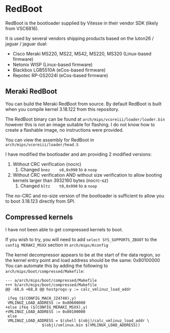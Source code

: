 # RedBoot

RedBoot is the bootloader supplied by Vitesse in their vendor SDK (likely from VSC6816).

It is used by several vendors shipping products based on the luton26 / jaguar / jaguar dual:
- Cisco Meraki MS220, MS22, MS42, MS220, MS320 (Linux-based firmware)
- Netonix WISP (Linux-based firmware)
- Blackbox LGB5510A (eCos-based firmware)
- Repotec RP-GS2024I (eCos-based firmware)

## Meraki RedBoot

You can build the Meraki RedBoot from source. By default RedBoot is built when you compile kernel 3.18.122 from this repository.

The RedBoot binary can be found at `arch/mips/vcoreiii/loader/loader.bin` however this is not an image suitable for flashing. I do not know how to create a flashable image, no instructions were provided.

You can view the assembly for RedBoot in `arch/mips/vcoreiii/loader/head.S`

I have modified the bootloader and am providing 2 modified versions:
1. Without CRC verification (nocrc)
    1. Changed `bnez    s0,0x990` to a `noop`
1. Without CRC verification AND without size verification to allow booting kernels larger than 3932160 bytes (nocrc-sz)
    1. Changed `bltz    t0,0x990` to a `noop`

The no-CRC and no-size version of the bootloader is sufficient to allow you to boot 3.18.123 directly from SPI.

## Compressed kernels

I have not been able to get compressed kernels to boot.

If you wish to try, you will need to add `select SYS_SUPPORTS_ZBOOT` to the `config MERAKI_MSXX` section in `arch/mips/Kconfig`

The kernel decompressor appears to be at the start of the data region, so the kernel entry point and load address should be the same: 0x80100000
You can automate this by adding the following to `arch/mips/boot/compressed/Makefile`:
```
--- a/arch/mips/boot/compressed/Makefile
+++ b/arch/mips/boot/compressed/Makefile
@@ -68,6 +68,8 @@ hostprogs-y := calc_vmlinuz_load_addr
 
 ifeq ($(CONFIG_MACH_JZ4740),y)
 VMLINUZ_LOAD_ADDRESS := 0x80600000
+else ifeq ($(CONFIG_MERAKI_MSXX),y)
+VMLINUZ_LOAD_ADDRESS := 0x80100000
 else
 VMLINUZ_LOAD_ADDRESS = $(shell $(obj)/calc_vmlinuz_load_addr \
                $(obj)/vmlinux.bin $(VMLINUX_LOAD_ADDRESS))
```
